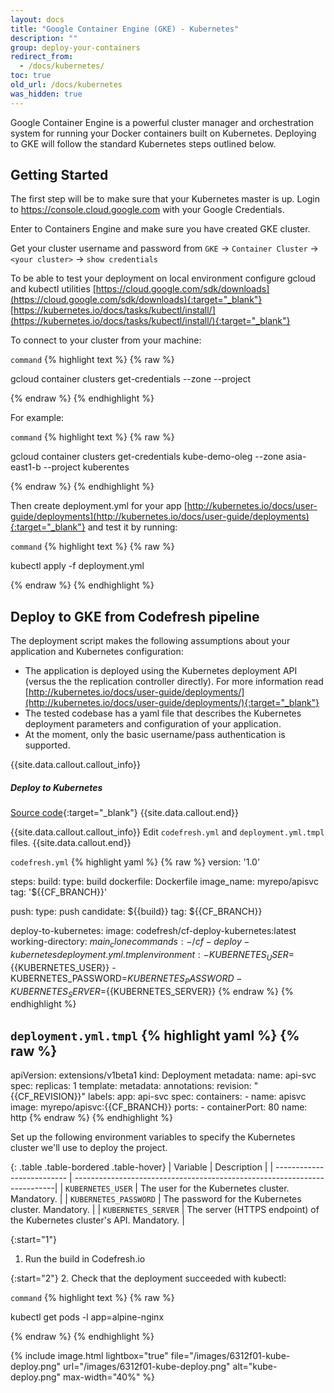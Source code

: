 ```yaml
---
layout: docs
title: "Google Container Engine (GKE) - Kubernetes"
description: ""
group: deploy-your-containers
redirect_from:
  - /docs/kubernetes/
toc: true
old_url: /docs/kubernetes
was_hidden: true
---
```


Google Container Engine is a powerful cluster manager and orchestration system for running your Docker containers built on Kubernetes. Deploying to GKE will follow the standard Kubernetes steps outlined below.
 
## Getting Started

The first step will be to make sure that your Kubernetes master is up.
Login to https://console.cloud.google.com with your Google Credentials.

Enter to Containers Engine and make sure you have created GKE cluster.

Get your cluster username and password from `GKE` &#8594; `Container Cluster` &#8594; `<your cluster>` &#8594; `show credentials`

To be able to test your deployment on local environment configure gcloud and kubectl utilities
[https://cloud.google.com/sdk/downloads](https://cloud.google.com/sdk/downloads){:target="_blank"}
[https://kubernetes.io/docs/tasks/kubectl/install/](https://kubernetes.io/docs/tasks/kubectl/install/){:target="_blank"}

To connect to your cluster from your machine:

  `command`
{% highlight text %}
{% raw %}

gcloud container clusters get-credentials <clusre-name>   --zone <gce-zone> --project <project-name>

{% endraw %}
{% endhighlight %}

For example:

  `command`
{% highlight text %}
{% raw %}

gcloud container clusters get-credentials kube-demo-oleg --zone asia-east1-b --project kuberentes

{% endraw %}
{% endhighlight %}

Then create deployment.yml for your app [http://kubernetes.io/docs/user-guide/deployments](http://kubernetes.io/docs/user-guide/deployments){:target="_blank"} and test it by running:

  `command`
{% highlight text %}
{% raw %}

kubectl apply -f deployment.yml

{% endraw %}
{% endhighlight %}
 
## Deploy to GKE from Codefresh pipeline
The deployment script makes the following assumptions about your application and Kubernetes configuration:

- The application is deployed using the Kubernetes deployment API (versus the the replication controller directly). For more information read [http://kubernetes.io/docs/user-guide/deployments/](http://kubernetes.io/docs/user-guide/deployments/){:target="_blank"}
- The tested codebase has a yaml file that describes the Kubernetes deployment parameters and configuration of your application.
- At the moment, only the basic username/pass authentication is supported.

{{site.data.callout.callout_info}}
##### Deploy to Kubernetes
[Source code](https://github.com/codefresh-io/cf-deploy-kubernetes){:target="_blank"}
{{site.data.callout.end}}

{{site.data.callout.callout_info}}
Edit `codefresh.yml` and `deployment.yml.tmpl` files.
{{site.data.callout.end}}

  `codefresh.yml`
{% highlight yaml %}
{% raw %}
version: '1.0'

steps:
  build:
    type: build
    dockerfile: Dockerfile
    image_name: myrepo/apisvc
    tag: '${{CF_BRANCH}}'
    
  push:
    type: push
    candidate: ${{build}}
    tag: ${{CF_BRANCH}}

  deploy-to-kubernetes:
    image: codefresh/cf-deploy-kubernetes:latest
    working-directory: ${{main_clone}}
    commands:
      - /cf-deploy-kubernetes deployment.yml.tmpl
    environment:
      - KUBERNETES_USER=${{KUBERNETES_USER}}
      - KUBERNETES_PASSWORD=${{KUBERNETES_PASSWORD}}
      - KUBERNETES_SERVER=${{KUBERNETES_SERVER}}
{% endraw %}
{% endhighlight %}

  `deployment.yml.tmpl`
{% highlight yaml %}
{% raw %}
---
apiVersion: extensions/v1beta1
kind: Deployment
metadata:
  name: api-svc
spec:
  replicas: 1
  template:
    metadata:
      annotations:
        revision: "{{CF_REVISION}}"
      labels:
        app: api-svc
    spec:
      containers:
        - name: apisvc
          image: myrepo/apisvc:{{CF_BRANCH}}
          ports:
            - containerPort: 80
              name: http
{% endraw %}
{% endhighlight %}

Set up the following environment variables to specify the Kubernetes cluster we'll use to deploy the project.

{: .table .table-bordered .table-hover}
| Variable                   | Description                                                              |
| -------------------------- | -------------------------------------------------------------------------|
| `KUBERNETES_USER`          | The user for the Kubernetes cluster. Mandatory.                          |
| `KUBERNETES_PASSWORD`      | The password for the Kubernetes cluster. Mandatory.                      |
| `KUBERNETES_SERVER`        | The server (HTTPS endpoint) of the Kubernetes cluster's API. Mandatory.  |

{:start="1"}
1. Run the build in Codefresh.io

{:start="2"}
2. Check that the deployment succeeded with kubectl:

  `command`
{% highlight text %}
{% raw %}

kubectl get pods -l app=alpine-nginx

{% endraw %}
{% endhighlight %}

{% include image.html 
lightbox="true" 
file="/images/6312f01-kube-deploy.png" 
url="/images/6312f01-kube-deploy.png"
alt="kube-deploy.png"
max-width="40%" 
%}

